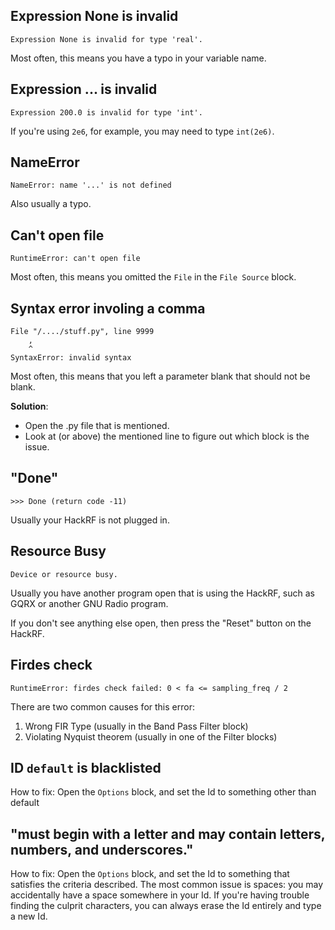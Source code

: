 ## Expression None is invalid

```
Expression None is invalid for type 'real'.
```

Most often, this means you have a typo in your variable name.

## Expression ... is invalid

```
Expression 200.0 is invalid for type 'int'.
```

If you're using `2e6`, for example, you may need to type `int(2e6)`.

## NameError

```
NameError: name '...' is not defined
```

Also usually a typo.

## Can't open file

```
RuntimeError: can't open file
```

Most often, this means you omitted the `File` in the `File Source` block.

## Syntax error involing a comma

```
File "/..../stuff.py", line 9999
    ,
    ^
SyntaxError: invalid syntax
```

Most often, this means that you left a parameter blank that should not be blank. 

**Solution**:

- Open the .py file that is mentioned.
- Look at (or above) the mentioned line to figure out which block is the issue.

## "Done"

```
>>> Done (return code -11)
```

Usually your HackRF is not plugged in.

## Resource Busy

```
Device or resource busy.
```

Usually you have another program open that is using the HackRF, such as GQRX or another GNU Radio program.

If you don't see anything else open, then press the "Reset" button on the HackRF.

## Firdes check

```
RuntimeError: firdes check failed: 0 < fa <= sampling_freq / 2
```

There are two common causes for this error:
1. Wrong FIR Type (usually in the Band Pass Filter block)
2. Violating Nyquist theorem (usually in one of the Filter blocks)

## ID `default` is blacklisted

How to fix: Open the `Options` block, and set the Id to something other than default

## "must begin with a letter and may contain letters, numbers, and underscores." 

How to fix: Open the `Options` block, and set the Id to something that satisfies the criteria described. The most common issue is spaces: you may accidentally have a space somewhere in your Id. If you're having trouble finding the culprit characters, you can always erase the Id entirely and type a new Id.
